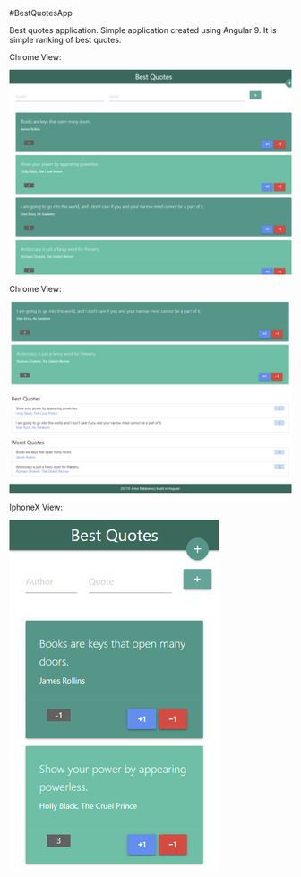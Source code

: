 #BestQuotesApp

Best quotes application. Simple application created using Angular 9. It is simple ranking of best quotes.

Chrome View:

![alt text](https://raw.githubusercontent.com/Arthurgt/BestQuotes/master/best-quotes/src/assets/Github1.png)

Chrome View:

![alt text](https://raw.githubusercontent.com/Arthurgt/BestQuotes/master/best-quotes/src/assets/Github2.png)

IphoneX View:

![alt text](https://raw.githubusercontent.com/Arthurgt/BestQuotes/master/best-quotes/src/assets/Github3.png)
